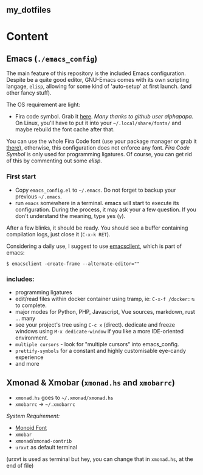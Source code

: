 
## my_dotfiles

# Content


## Emacs (`./emacs_config`)


The main feature of this repository is the included Emacs configuration.
Despite be a quite good editor, GNU-Emacs comes with its own scripting langage, `elisp`, allowing for some kind of 'auto-setup' at first launch. (and other fancy stuff).

The OS requirement are light:

- Fira code symbol. Grab it [here](https://github.com/tonsky/FiraCode/files/412440/FiraCode-Regular-Symbol.zip). _Many thanks to github user alphapapa_.
  On Linux, you'll have to put it into your `~/.local/share/fonts/` and maybe rebuild the font cache after that.


You can use the whole Fira Code font (use your package manager or grab it [there](https://github.com/tonsky/FiraCode)), otherwise, this configuration does not enforce any font. _Fira Code Symbol_ is only used for programming ligatures.
Of course, you can get rid of this by commenting out some _elisp_.

### First start

- Copy `emacs_config.el` to `~/.emacs`. Do not forget to backup your previous `~/.emacs`.
- run `emacs` somewhere in a terminal. emacs will start to execute its configuration.
  During the process, it may ask your a few question. If you don't understand the meaning, type yes (`y`).


After a few blinks, it should be ready. You should see a buffer containing compilation logs, just close it (`C-x-k RET`).

Considering a daily use, I suggest to use [emacsclient](https://www.emacswiki.org/emacs/EmacsClient#toc4), which is part of emacs:
```
$ emacsclient -create-frame --alternate-editor=""
```

### includes:

- programming ligatures
- edit/read files within docker container using tramp, ie: `C-x-f /docker:` `↹` to complete.
- major modes for Python, PHP, Javascript, Vue sources, markdown, rust ... many
- see your project's tree using `C-c x` (direct). dedicate and freeze windows using `M-x dedicate-window` if you like a more IDE-oriented environment.
- `multiple cursors` - look for "multiple cursors" into emacs_config.
- `prettify-symbols` for a constant and highly customisable eye-candy experience
- and more


## Xmonad & Xmobar (`xmonad.hs` and `xmobarrc`)



- `xmonad.hs` goes to `~/.xmonad/xmonad.hs`
- `xmobarrc` -> `~/.xmobarrc`

_System Requirement:_

- [Monoid Font](https://github.com/larsenwork/monoid)
- `xmobar`
- `xmonad`/`xmonad-contrib`
- `urxvt` as default terminal

(urxvt is used as terminal but hey, you can change that in `xmonad.hs`, at the end of file)

